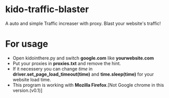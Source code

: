 # kido-traffic-blaster
A  auto and simple Traffic  increaser with proxy. Blast your website's traffic!

# For usage
- Open kidointhere.py and switch **google.com** like **yourwebsite.com**
- Put your proxies in **proxies.txt** and remove the hint.
- If it necessery you can change *time* in **driver.set_page_load_timeout(time)** and **time.sleep(time)** for your website load time.
- This program is working with **Mozilla Firefox**.[Not Google chrome in this version.(v0.1)]

